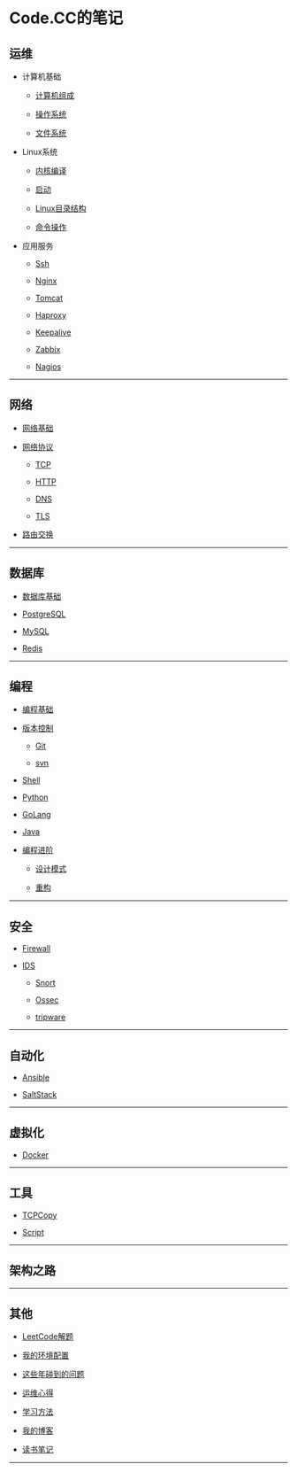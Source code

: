 # Code.CC的笔记

## 运维

* 计算机基础

    * [计算机组成](operation/Basic/constitute.md)

	* [操作系统](operation/Basic/opreatingSystem.md)

	* [文件系统](operation/Basic/fileSystem.md)

* Linux系统

    * [内核编译](operation/Linux/kernel.md)

    * [启动](operation/Linux/start.md)

    * [Linux目录结构](operation/Linux/directoryStructure.md)

    * [命令操作](operation/Linux/Command/operation.md)

* 应用服务

	* [Ssh](operation/Application/ssh.md)

	* [Nginx](operation/Application/nginx.md)

	* [Tomcat](operation/Application/tomcat.md)

	* [Haproxy]()

	* [Keepalive]()

	* [Zabbix]()

	* [Nagios]()

***

## 网络

* [网络基础]()

* [网络协议]()

	* [TCP](network/Protocol/tcp.md)

	* [HTTP](network/Protocol/http.md)

	* [DNS]()

	* [TLS]()

* [路由交换]()

***

## 数据库

* [数据库基础]()

* [PostgreSQL](database/PostgreSQL/postgresql.md)

* [MySQL]()

* [Redis]()

***

## 编程

* [编程基础](development/Basic/README.md)

* [版本控制](development/RevisionControl/README.md)

	* [Git](development/RevisionControl/git.md)

	* [svn](development/RevisionControl/svn.md)

* [Shell](development/Shell/README.md)

* [Python](development/Python/README.md)

* [GoLang]()

* [Java]()

* [编程进阶]()

	* [设计模式](development/Advanced/Design/README.md)

	* [重构](development/Advanced/review.md)

***

## 安全

* [Firewall](security/Firewall/README.md)

* [IDS](security/IDS/README.md)
	
	* [Snort](security/IDS/Snort/snort.md)

	* [Ossec]()

	* [tripware]()

***

## 自动化

* [Ansible](automation/Ansible/ansible.md)

* [SaltStack](automation/SaltStack/saltStack.md)

***

## 虚拟化

* [Docker](virtualization/Docker/README.md)

***

## 工具

* [TCPCopy](tool/tcpcopy.md)

* [Script](tool/Script/script.md)

***

## 架构之路

***

## 其他

* [LeetCode解题](https://github.com/Code-CC/leetcode)

* [我的环境配置](other/MyConfig/config.md)

* [这些年碰到的问题](other/Solution/README.md)

* [运维心得]()

* [学习方法](other/learnMethod.md)

* [我的博客](http://codecc.me)

* [读书笔记](other/BookNotes/bookNotes.md)

***

